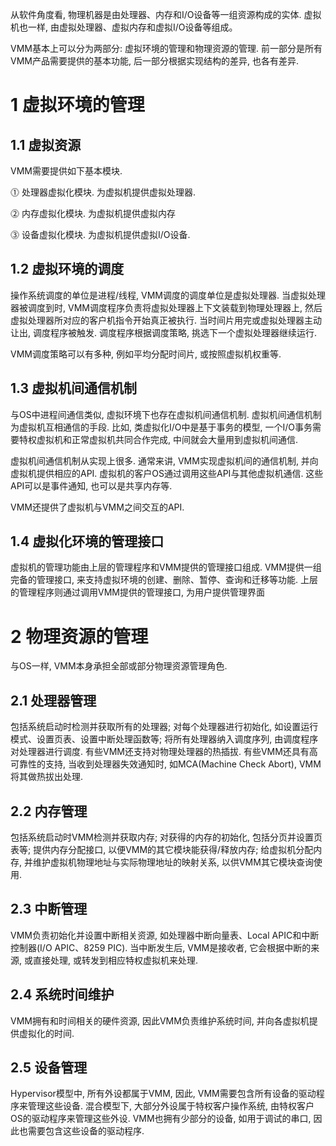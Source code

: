 从软件角度看, 物理机器是由处理器、内存和I/O设备等一组资源构成的实体. 虚拟机也一样, 由虚拟处理器、虚拟内存和虚拟I/O设备等组成。 

VMM基本上可以分为两部分: 虚拟环境的管理和物理资源的管理. 前一部分是所有VMM产品需要提供的基本功能, 后一部分根据实现结构的差异, 也各有差异.

# 1 虚拟环境的管理

## 1.1 虚拟资源

VMM需要提供如下基本模块.

⓵ 处理器虚拟化模块. 为虚拟机提供虚拟处理器.

⓶ 内存虚拟化模块. 为虚拟机提供虚拟内存

⓷ 设备虚拟化模块. 为虚拟机提供虚拟I/O设备.

## 1.2 虚拟环境的调度

操作系统调度的单位是进程/线程, VMM调度的调度单位是虚拟处理器. 当虚拟处理器被调度到时, VMM调度程序负责将虚拟处理器上下文装载到物理处理器上, 然后虚拟处理器所对应的客户机指令开始真正被执行. 当时间片用完或虚拟处理器主动让出, 调度程序被触发. 调度程序根据调度策略, 挑选下一个虚拟处理器继续运行.

VMM调度策略可以有多种, 例如平均分配时间片, 或按照虚拟机权重等.

## 1.3 虚拟机间通信机制

与OS中进程间通信类似, 虚拟环境下也存在虚拟机间通信机制. 虚拟机间通信机制为虚拟机互相通信的手段. 比如, 类虚拟化I/O中是基于事务的模型, 一个I/O事务需要特权虚拟机和正常虚拟机共同合作完成, 中间就会大量用到虚拟机间通信.

虚拟机间通信机制从实现上很多. 通常来讲, VMM实现虚拟机间的通信机制, 并向虚拟机提供相应的API. 虚拟机的客户OS通过调用这些API与其他虚拟机通信. 这些API可以是事件通知, 也可以是共享内存等. 

VMM还提供了虚拟机与VMM之间交互的API.

## 1.4 虚拟化环境的管理接口

虚拟机的管理功能由上层的管理程序和VMM提供的管理接口组成. VMM提供一组完备的管理接口, 来支持虚拟环境的创建、删除、暂停、查询和迁移等功能. 上层的管理程序则通过调用VMM提供的管理接口, 为用户提供管理界面

# 2 物理资源的管理

与OS一样, VMM本身承担全部或部分物理资源管理角色.

## 2.1 处理器管理

包括系统启动时检测并获取所有的处理器; 对每个处理器进行初始化, 如设置运行模式、设置页表、设置中断处理函数等; 将所有处理器纳入调度序列, 由调度程序对处理器进行调度. 有些VMM还支持对物理处理器的热插拔. 有些VMM还具有高可靠性的支持, 当收到处理器失效通知时, 如MCA(Machine Check Abort), VMM将其做热拔出处理.

## 2.2 内存管理

包括系统启动时VMM检测并获取内存; 对获得的内存的初始化, 包括分页并设置页表等; 提供内存分配接口, 以便VMM的其它模块能获得/释放内存; 给虚拟机分配内存, 并维护虚拟机物理地址与实际物理地址的映射关系, 以供VMM其它模块查询使用.

## 2.3 中断管理

VMM负责初始化并设置中断相关资源, 如处理器中断向量表、Local APIC和中断控制器(I/O APIC、8259 PIC). 当中断发生后, VMM是接收者, 它会根据中断的来源, 或直接处理, 或转发到相应特权虚拟机来处理.

## 2.4 系统时间维护

VMM拥有和时间相关的硬件资源, 因此VMM负责维护系统时间, 并向各虚拟机提供虚拟化的时间.

## 2.5 设备管理

Hypervisor模型中, 所有外设都属于VMM, 因此, VMM需要包含所有设备的驱动程序来管理这些设备. 混合模型下, 大部分外设属于特权客户操作系统, 由特权客户OS的驱动程序来管理这些外设. VMM也拥有少部分的设备, 如用于调试的串口, 因此也需要包含这些设备的驱动程序.

